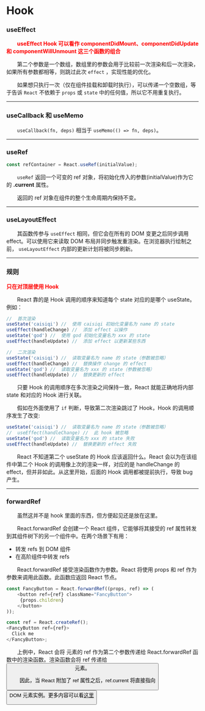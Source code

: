 # Hook

### **useEffect**

&emsp;&emsp;<font color="red">**useEffect Hook 可以看作 componentDidMount、componentDidUpdate 和 componentWillUnmount 这三个函数的组合**</font>

&emsp;&emsp;第二个参数是一个数组，数组里的参数会用于比较前一次渲染和后一次渲染，如果所有参数都相等，则跳过此次 `effect` ，实现性能的优化。

&emsp;&emsp;如果想只执行一次（仅在组件挂载和卸载时执行），可以传递一个空数组，等于告诉 `React` 不依赖于 `props` 或 `state` 中的任何值，所以它不用重复执行。

---
### **useCallback 和 useMemo**

&emsp;&emsp;`useCallback(fn, deps)` 相当于 `useMemo(() => fn, deps)`。

---
### **useRef**

```js
const refContainer = React.useRef(initialValue);
```
&emsp;&emsp;`useRef` 返回一个可变的 ref 对象，将初始化传入的参数(initialValue)作为它的 **.current** 属性。

&emsp;&emsp;返回的 ref 对象在组件的整个生命周期内保持不变。

---
### **useLayoutEffect**

&emsp;&emsp;其函数传参与 `useEffect` 相同，但它会在所有的 DOM 变更之后同步调用 effect。可以使用它来读取 DOM 布局并同步触发重渲染。在浏览器执行绘制之前， `useLayoutEffect` 内部的更新计划将被同步刷新。

---
### **规则**

<font color="red">**只在对顶层使用 Hook**</font>

&emsp;&emsp;React 靠的是 Hook 调用的顺序来知道每个 state 对应的是哪个 useState。例如：
```js
//  首次渲染
useState('caisiqi') //  使用 caisiqi 初始化变量名为 name 的 state
useEffect(handleChange) //  添加 effect 以操作
useState('god') //  使用 god 初始化变量名为 xxx 的 state
useEffect(handleUpdate) //  添加 effect 以更新某些东西

//  二次渲染
useState('caisiqi') //  读取变量名为 name 的 state（参数被忽略）
useEffect(handleChange) //  替换操作 change 的 effect
useState('god') //  读取变量名为 xxx 的 state（参数被忽略）
useEffect(handleUpdate) //  替换更新的 effect
```
&emsp;&emsp;只要 Hook 的调用顺序在多次渲染之间保持一致，React 就能正确地将内部 state 和对应的 Hook 进行关联。

&emsp;&emsp;假如在外面使用了 `if` 判断，导致第二次渲染跳过了 Hook，Hook 的调用顺序发生了改变:
```js
useState('caisiqi') //  读取变量名为 name 的 state（参数被忽略）
//  useEffect(handleChange) //  此 hook 被忽略
useState('god') //  读取变量名为 xxx 的 state 失败
useEffect(handleUpdate) //  替换更新的 effect 失败
```
&emsp;&emsp;React 不知道第二个 useState 的 Hook 应该返回什么。React 会以为在该组件中第二个 Hook 的调用像上次的渲染一样，对应的是 handleChange 的 effect，但并非如此。从这里开始，后面的 Hook 调用都被提前执行，导致 bug 产生。

---

### **forwardRef**

&emsp;&emsp;虽然这并不是 hook 里面的东西，但方便起见还是放在这里。

&emsp;&emsp;React.forwardRef 会创建一个 React 组件，它能够将其接受的 ref 属性转发到其组件树下的另一个组件中。在两个场景下有用：

- 转发 refs 到 DOM 组件
- 在高阶组件中转发 refs

&emsp;&emsp;React.forwardRef 接受渲染函数作为参数。React 将使用 props 和 ref 作为参数来调用此函数。此函数应返回 React 节点。

```javascript
const FancyButton = React.forwardRef((props, ref) => (
	<button ref={ref} className="FancyButton">
     {props.children}
	</button>
));

const ref = React.createRef();
<FancyButton ref={ref}>
  Click me
</FancyButton>;
```

&emsp;&emsp;上例中，React 会将 **<FancyButton ref={ref}>** 元素的 ref 作为第二个参数传递给 React.forwardRef 函数中的渲染函数。渲染函数会将 ref 传递给 **<button ref={ref}>** 元素。

&emsp;&emsp;因此，当 React 附加了 ref 属性之后，ref.current 将直接指向 **<button>** DOM 元素实例。更多内容可以看[这里](https://react-1251415695.cos-website.ap-chengdu.myqcloud.com/docs/forwarding-refs.html)
